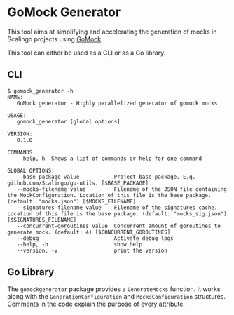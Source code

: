 # GoMock Generator

This tool aims at simplifying and accelerating the generation of mocks in Scalingo projects using
[GoMock](https://github.com/golang/mock/).

This tool can either be used as a CLI or as a Go library.

## CLI

```text
$ gomock_generator -h
NAME:
   GoMock generator - Highly parallelized generator of gomock mocks

USAGE:
   gomock_generator [global options]

VERSION:
   0.1.0

COMMANDS:
     help, h  Shows a list of commands or help for one command

GLOBAL OPTIONS:
   --base-package value           Project base package. E.g. github.com/Scalingo/go-utils. [$BASE_PACKAGE]
   --mocks-filename value         Filename of the JSON file containing the MockConfiguration. Location of this file is the base package. (default: "mocks.json") [$MOCKS_FILENAME]
   --signatures-filename value    Filename of the signatures cache. Location of this file is the base package. (default: "mocks_sig.json") [$SIGNATURES_FILENAME]
   --concurrent-goroutines value  Concurrent amount of goroutines to generate mock. (default: 4) [$CONCURRENT_GOROUTINES]
   --debug                        Activate debug logs
   --help, -h                     show help
   --version, -v                  print the version
```

## Go Library

The `gomockgenerator` package provides a `GenerateMocks` function. It works along with the
`GenerationConfiguration` and `MocksConfiguration` structures. Comments in the code explain the
purpose of every attribute.
